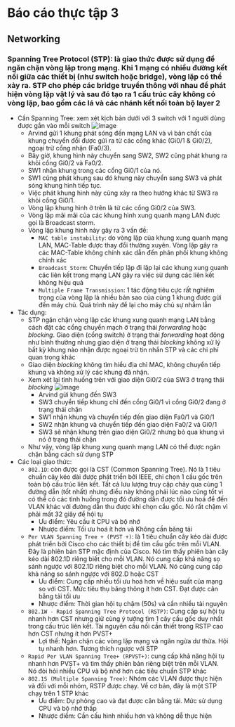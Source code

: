 # Báo cáo thực tập 3
## Networking
### Spanning Tree Protocol (STP): là giao thức được sử dụng để ngăn chặn vòng lặp trong mạng. Khi 1 mạng có nhiều đường kết nối giữa các thiết bị (như switch hoặc bridge), vòng lặp có thể xảy ra. STP cho phép các bridge truyền thông với nhau để phát hiện vòng lặp vật lý và sau đó tạo ra 1 cấu trúc cây không có vòng lặp, bao gồm các lá và các nhánh kết nối toàn bộ layer 2
- Cần Spanning Tree: xem xét kịch bản dưới với 3 switch với 1 người dùng được gắn vào mỗi switch
  ![image](https://github.com/user-attachments/assets/5a6933d8-670b-4705-a1f1-90fb71720140)
  - Arvind gửi 1 khung phát sóng đến mạng LAN và vì bản chất của khung chuyển đổi được gửi ra từ các cổng khác (Gi0/1 & Gi0/2), ngoại trừ cổng nhận (Fa0/3).
  - Bây giờ, khung hình này chuyển sang SW2, SW2 cũng phát khung ra khỏi cổng Gi0/2 và Fa0/2.
  - SW1 nhận khung trong các cổng Gi0/1 của nó.
  - SW1 cũng phát khung sau đó khung này chuyển sang SW3 và phát sóng khung hình tiếp tục.
  - Việc phát khung hình này cũng xảy ra theo hướng khác từ SW3 ra khỏi cổng Gi0/1.
  - Vòng lặp khung hình ở trên là từ các cổng Gi0/2 của SW3.
  - Vòng lặp mãi mãi của các khung hình xung quanh mạng LAN được gọi là Broadcast storm.
  - Vòng lặp khung hình này gây ra 3 vấn đề:
    - `MAC table instability`: do vòng lặp của khung xung quanh mạng LAN, MAC-Table được thay đổi thường xuyên. Vòng lặp gây ra các MAC-Table không chính xác dẫn đến phân phối khung không chính xác 
    - `Broadcast Storm`: Chuyển tiếp lặp đi lặp lại các khung xung quanh các liên kết trong mạng LAN gây ra việc sử dụng các liên kết không hiệu quả
    - `Multiple Frame Transmission`: 1 tác động tiêu cực rất nghiêm trọng của vòng lặp là nhiều bản sao của cùng 1 khung được gửi đến máy chủ. Quá trình này để lại cho máy chủ sự nhầm lẫn
- Tác dụng:
  - STP ngăn chặn vòng lặp các khung xung quanh mạng LAN bằng cách đặt các cổng chuyển mạch ở trạng thái *forwarding* hoặc *blocking*. Giao diện (cổng switch) ở trạng thái *forwarding* hoạt động như bình thường nhưng giao diện ở trạng thái *blocking* không xử lý bất kỳ khung nào nhận được ngoại trừ tin nhắn STP và các chi phí quan trọng khác
  - Giao diện *blocking* không tìm hiểu địa chỉ MAC, không chuyển tiếp khung và không xử lý các khung đã nhận.
  - Xem xét lại tình huống trên với giao diện Gi0/2 của SW3 ở trạng thái *blocking*
  ![image](https://github.com/user-attachments/assets/346c3123-02e4-4f1a-a3b1-a48136976ea6)
    - Arvind gửi khung đến SW3
    - SW3 chuyển tiếp khung chỉ đến cổng Gi0/1 vì cổng Gi0/2 đang ở trạng thái chặn
    - SW1 nhận khung và chuyển tiếp đến giao diện Fa0/1 và Gi0/1
    - SW2 nhận khung và chuyển tiếp đến giao diện Fa0/2 và Gi0/1
    - SW3 sẽ nhận khung trên giao diện Gi0/2 nhưng bỏ qua khung vì nó ở trạng thái chặn
  - Như vậy, vòng lặp khung xung quanh mạng LAN có thể được ngăn chặn bằng cách sử dụng STP
- Các loại giao thức:
  - `802.1D`: còn được gọi là CST (Common Spanning Tree). Nó là 1 tiêu chuẩn cây kéo dài được phát triển bởi IEEE, chỉ chọn 1 cầu gốc trên toàn bộ cấu trúc liên kết. Tất cả lưu lượng truy cập chảy qua cùng 1 đường dẫn (tốt nhất) nhưng điều này không phải lúc nào cũng tốt vì có thể có các tình huống trong đó đường dẫn được tối ưu hoá để đến VLAN khác với đường dẫn thu được khi chọn cầu gốc. Nó rất chậm vì phải mất 32 giây để hội tụ
    - Ưu điểm: Yêu cầu ít CPU và bộ nhớ
    - Nhược điểm: Tối ưu hoá ít hơn và Không cần băng tải
  - `Per VLAN Spanning Tree + (PVST +)`: là 1 tiêu chuẩn cây kéo dài được phát triển bởi Cisco cho các thiết bị để tìm cầu gốc trên mỗi VLAN. Đây là phiên bản STP mặc định của Cisco. Nó tìm thấy phiên bản cây kéo dài 802.1D riêng biết cho mỗi VLAN. Nó cung cấp khả năng so sánh ngược với 802.1D riêng biệt cho mỗi VLAN. Nó cũng cung cấp khả năng so sánh ngược với 802.D hoặc CST
    - Ưu điểm: Cung cấp nhiều tối ưu hoá hơn về hiệu suất của mạng so với CST. Mức tiêu thụ băng thông ít hơn CST. Đạt được cân bẳng tải tối ưu
    - Nhược điểm: Thời gian hội tụ chậm (50s) và cần nhiều tài nguyên
  - `802.1W - Rapid Spanning Tree Protocol (RSTP)`: Cung cấp sự hội tụ nhanh hơn CST nhưng giữ cùng ý tưởng tìm 1 cây cầu gốc duy nhất trong cấu trúc liên kết. Tài nguyên cầu nối cần thiết trong RSTP cao hơn CST nhưng ít hơn PVST+
    - Lợi thế: Ngăn chặn các vòng lặp mạng và ngăn ngừa dư thừa. Hội tụ nhanh hơn. Tương thích ngược với STP
  - `Rapid Per VLAN Spanning Tree+ (RPVST+)`: cung cấp khả năng hội tụ nhanh hơn PVST+  và tìm thấy phiên bản riêng biệt trên mỗi VLAN. Nó đòi hỏi nhiều CPU và bộ nhớ hơn các tiêu chuẩn STP khác
  - `802.1S (Multiple Spanning Tree)`: Nhóm các VLAN được thực hiện và đối với mỗi nhóm, RSTP được chạy. Về cơ bản, đây là một STP chạy trên 1 STP khác
    - Ưu điểm: Dự phòng cao và đạt được cân bằng tải. Mức sử dụng CPU và bộ nhớ thấp
    - Nhược điểm: Cần cấu hình nhiều hơn và không dễ thực hiện
